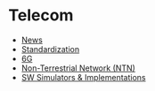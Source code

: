# Telecom

- [News](./News.md)
- [Standardization](./Standardization/README.md)
- [6G](./6G/README.md)
- [Non-Terrestrial Network (NTN)](./Non-Terrestrial%20Network%20(NTN).md)
- [SW Simulators & Implementations](./SW%20Simulators%20&%20Implementations.md)
